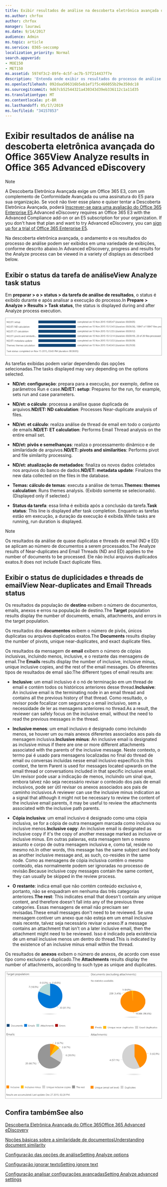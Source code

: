 ```yaml
---
title: Exibir resultados de análise na descoberta eletrônica avançada do Office 365
ms.author: chrfox
author: chrfox
manager: laurawi
ms.date: 9/14/2017
audience: Admin
ms.topic: article
ms.service: O365-seccomp
localization_priority: Normal
search.appverid:
- MOE150
- MET150
ms.assetid: 5974f3c2-89fe-4c5f-ac7b-57f214437f7e
description: 'Entenda onde exibir os resultados do processo de análise na descoberta eletrônica avançada do Office 365, incluindo as definições das opções de tarefa exibidas.  '
ms.openlocfilehash: 092daa506316b5eb1ef1f5c466055b29e350dc18
ms.sourcegitcommit: 9d67cb52544321a430343d39eb336112c1a11d35
ms.translationtype: MT
ms.contentlocale: pt-BR
ms.lasthandoff: 05/17/2019
ms.locfileid: "34157853"
---
```

# <a name="view-analyze-results-in-office-365-advanced-ediscovery"></a><span data-ttu-id="b314a-103">Exibir resultados de análise na descoberta eletrônica avançada do Office 365</span><span class="sxs-lookup"><span data-stu-id="b314a-103">View Analyze results in Office 365 Advanced eDiscovery</span></span>

> [!NOTE]
> <span data-ttu-id="b314a-p101">A Descoberta Eletrônica Avançada exige um Office 365 E3, com um complemento de Conformidade Avançada ou uma assinatura do E5 para sua organização. Se você não tiver esse plano e quiser tentar a Descoberta Eletrônica Avançada, poderá [Inscrever-se para uma avaliação do Office 365 Enterprise E5](https://go.microsoft.com/fwlink/p/?LinkID=698279).</span><span class="sxs-lookup"><span data-stu-id="b314a-p101">Advanced eDiscovery requires an Office 365 E3 with the Advanced Compliance add-on or an E5 subscription for your organization. If you don't have that plan and want to try Advanced eDiscovery, you can [sign up for a trial of Office 365 Enterprise E5](https://go.microsoft.com/fwlink/p/?LinkID=698279).</span></span> 
  
<span data-ttu-id="b314a-106">Na descoberta eletrônica avançada, o andamento e os resultados do processo de análise podem ser exibidos em uma variedade de exibições, conforme descrito abaixo.</span><span class="sxs-lookup"><span data-stu-id="b314a-106">In Advanced eDiscovery, progress and results for the Analyze process can be viewed in a variety of displays as described below.</span></span>
  
## <a name="view-analyze-task-status"></a><span data-ttu-id="b314a-107">Exibir o status da tarefa de análise</span><span class="sxs-lookup"><span data-stu-id="b314a-107">View Analyze task status</span></span>

<span data-ttu-id="b314a-108">Em **preparar \> o \> status \> da tarefa de análise de resultados**, o status é exibido durante e após analisar a execução do processo.</span><span class="sxs-lookup"><span data-stu-id="b314a-108">In **Prepare \> Analyze \> Results \> Task status**, the status is displayed during and after Analyze process execution.</span></span> 
  
![Status de tarefa de análise](media/d0372978-ce08-4f4e-a1fc-aa918ae44364.png)
  
<span data-ttu-id="b314a-110">As tarefas exibidas podem variar dependendo das opções selecionadas.</span><span class="sxs-lookup"><span data-stu-id="b314a-110">The tasks displayed may vary depending on the options selected.</span></span> 
  
- <span data-ttu-id="b314a-111">**ND/et: configuração**: prepara para a execução, por exemplo, define os parâmetros Run e case.</span><span class="sxs-lookup"><span data-stu-id="b314a-111">**ND/ET: setup**: Prepares for the run, for example, sets run and case parameters.</span></span>
    
- <span data-ttu-id="b314a-112">**ND/et: o cálculo**: processa a análise quase duplicada de arquivos.</span><span class="sxs-lookup"><span data-stu-id="b314a-112">**ND/ET: ND calculation**: Processes Near-duplicate analysis of files.</span></span>
    
- <span data-ttu-id="b314a-113">**ND/et: et cálculo**: realiza análise de thread de email em todo o conjunto de emails.</span><span class="sxs-lookup"><span data-stu-id="b314a-113">**ND/ET: ET calculation**: Performs Email Thread analysis on the entire email set.</span></span>
    
- <span data-ttu-id="b314a-114">**ND/et: pivôs e semelhanças**: realiza o processamento dinâmico e de similaridade de arquivos.</span><span class="sxs-lookup"><span data-stu-id="b314a-114">**ND/ET: pivots and similarities**: Performs pivot and file similarity processing.</span></span>
    
- <span data-ttu-id="b314a-115">**ND/et: atualização de metadados**: finaliza os novos dados coletados nos arquivos do banco de dados.</span><span class="sxs-lookup"><span data-stu-id="b314a-115">**ND/ET: metadata update**: Finalizes the new data collected on the files in the database.</span></span>
    
- <span data-ttu-id="b314a-116">**Temas: cálculo de temas**: executa a análise de temas.</span><span class="sxs-lookup"><span data-stu-id="b314a-116">**Themes: themes calculation**: Runs themes analysis.</span></span> <span data-ttu-id="b314a-117">(Exibido somente se selecionado).</span><span class="sxs-lookup"><span data-stu-id="b314a-117">(Displayed only if selected.)</span></span>
    
- <span data-ttu-id="b314a-118">**Status da tarefa**: essa linha é exibida após a conclusão da tarefa.</span><span class="sxs-lookup"><span data-stu-id="b314a-118">**Task status**: This line is displayed after task completion.</span></span> <span data-ttu-id="b314a-119">Enquanto as tarefas estão em execução, a duração da execução é exibida.</span><span class="sxs-lookup"><span data-stu-id="b314a-119">While tasks are running, run duration is displayed.</span></span>
    
> [!NOTE]
> <span data-ttu-id="b314a-120">Os resultados da análise de quase duplicatas e threads de email (ND e ED) se aplicam ao número de documentos a serem processados.</span><span class="sxs-lookup"><span data-stu-id="b314a-120">The Analyze results of Near-duplicates and Email Threads (ND and ED) applies to the number of documents to be processed.</span></span> <span data-ttu-id="b314a-121">Ele não inclui arquivos duplicados exatos.</span><span class="sxs-lookup"><span data-stu-id="b314a-121">It does not include Exact duplicate files.</span></span> 
  
## <a name="view-near-duplicates-and-email-threads-status"></a><span data-ttu-id="b314a-122">Exibir o status de duplicidades e threads de email</span><span class="sxs-lookup"><span data-stu-id="b314a-122">View Near-duplicates and Email Threads status</span></span>

<span data-ttu-id="b314a-123">Os resultados da população de **destino** exibem o número de documentos, emails, anexos e erros na população de destino.</span><span class="sxs-lookup"><span data-stu-id="b314a-123">The **Target** population results display the number of documents, emails, attachments, and errors in the target population.</span></span> 
  
<span data-ttu-id="b314a-124">Os resultados dos **documentos** exibem o número de pivôs, únicos duplicatas ou arquivos duplicados exatos.</span><span class="sxs-lookup"><span data-stu-id="b314a-124">The **Documents** results display the number of pivots, unique near-duplicates, and exact duplicate files.</span></span> 
  
<span data-ttu-id="b314a-125">Os resultados da mensagem de **email** exibem o número de cópias inclusivas, incluindo menos, inclusive, e o restante das mensagens de email.</span><span class="sxs-lookup"><span data-stu-id="b314a-125">The **Emails** results display the number of inclusive, inclusive minus, unique inclusive copies, and the rest of the email messages.</span></span> <span data-ttu-id="b314a-126">Os diferentes tipos de resultados de email são:</span><span class="sxs-lookup"><span data-stu-id="b314a-126">The different types of email results are:</span></span> 
  
- <span data-ttu-id="b314a-127">**Inclusive**: um email inclusivo é o nó de terminação em um thread de email e contém todos os históricos anteriores desse thread.</span><span class="sxs-lookup"><span data-stu-id="b314a-127">**Inclusive**: An inclusive email is the terminating node in an email thread and contains all the previous history of that thread.</span></span> <span data-ttu-id="b314a-128">Como resultado, o revisor pode focalizar com segurança o email inclusivo, sem a necessidade de ler as mensagens anteriores no thread.</span><span class="sxs-lookup"><span data-stu-id="b314a-128">As a result, the reviewer can safely focus on the inclusive email, without the need to read the previous messages in the thread.</span></span> 
    
- <span data-ttu-id="b314a-129">**Inclusive menos**: um email inclusivo é designado como incluindo menos, se houver um ou mais anexos diferentes associados aos pais da mensagem inclusiva.</span><span class="sxs-lookup"><span data-stu-id="b314a-129">**Inclusive minus**: An inclusive email is designated as inclusive minus if there are one or more different attachments associated with the parents of the inclusive message.</span></span> <span data-ttu-id="b314a-130">Neste contexto, o termo pai é usado para mensagens localizadas no final do thread de email ou conversas incluídas nesse email inclusivo específico.</span><span class="sxs-lookup"><span data-stu-id="b314a-130">In this context, the term Parent is used for messages located upwards on the email thread or conversations included in that specific inclusive email.</span></span> <span data-ttu-id="b314a-131">Um revisor pode usar a indicação de menos, incluindo um sinal que, embora talvez não seja necessário revisar o conteúdo dos pais de email inclusivos, pode ser útil revisar os anexos associados aos pais de caminho inclusivos.</span><span class="sxs-lookup"><span data-stu-id="b314a-131">A reviewer can use the inclusive minus indication as a signal that although it might not be necessary to review the content of the inclusive email parents, it may be useful to review the attachments associated with the inclusive path parents.</span></span> 
    
- <span data-ttu-id="b314a-132">**Cópia inclusiva**: um email inclusivo é designado como uma cópia inclusiva, se for a cópia de outra mensagem marcada como inclusiva ou inclusive menos.</span><span class="sxs-lookup"><span data-stu-id="b314a-132">**Inclusive copy**: An inclusive email is designated as inclusive copy if it's the copy of another message marked as inclusive or inclusive minus.</span></span> <span data-ttu-id="b314a-133">Em outras palavras, esta mensagem tem o mesmo assunto e corpo de outra mensagem inclusiva e, como tal, reside no mesmo nó.</span><span class="sxs-lookup"><span data-stu-id="b314a-133">In other words, this message has the same subject and body as another inclusive message and, as such, co-resides in the same node.</span></span> <span data-ttu-id="b314a-134">Como as mensagens de cópia inclusiva contêm o mesmo conteúdo, elas normalmente podem ser ignoradas no processo de revisão.</span><span class="sxs-lookup"><span data-stu-id="b314a-134">Because inclusive copy messages contain the same content, they can usually be skipped in the review process.</span></span> 
    
- <span data-ttu-id="b314a-135">**O restante**: indica email que não contém conteúdo exclusivo e, portanto, não se enquadram em nenhuma das três categorias anteriores.</span><span class="sxs-lookup"><span data-stu-id="b314a-135">**The rest**: This indicates email that doesn't contain any unique content, and therefore doesn't fall into any of the previous three categories.</span></span> <span data-ttu-id="b314a-136">Essas mensagens de email não precisam ser revisadas.</span><span class="sxs-lookup"><span data-stu-id="b314a-136">These email messages don't need to be reviewed.</span></span> <span data-ttu-id="b314a-137">Se uma mensagem contiver um anexo que não esteja em um email inclusive mais recente, talvez seja necessário revisar o anexo.</span><span class="sxs-lookup"><span data-stu-id="b314a-137">If a message contains an attachment that isn't on a later inclusive email, then the attachment might need to be reviewed.</span></span> <span data-ttu-id="b314a-138">Isso é indicado pela existência de um email inclusive menos um dentro do thread.</span><span class="sxs-lookup"><span data-stu-id="b314a-138">This is indicated by the existence of an inclusive minus email within the thread.</span></span>
    
<span data-ttu-id="b314a-139">Os resultados de **anexos** exibem o número de anexos, de acordo com esse tipo como exclusivo e duplicado.</span><span class="sxs-lookup"><span data-stu-id="b314a-139">The **Attachments** results display the number of attachments, according to such type as unique and duplicates.</span></span> 
  
![Quase duplicatas e threads de email](media/54491303-0ee3-4739-b42e-d1ee486842fd.png)
  
## <a name="see-also"></a><span data-ttu-id="b314a-141">Confira também</span><span class="sxs-lookup"><span data-stu-id="b314a-141">See also</span></span>

[<span data-ttu-id="b314a-142">Descoberta Eletrônica Avançada do Office 365</span><span class="sxs-lookup"><span data-stu-id="b314a-142">Office 365 Advanced eDiscovery</span></span>](office-365-advanced-ediscovery.md)
  
[<span data-ttu-id="b314a-143">Noções básicas sobre a similaridade de documentos</span><span class="sxs-lookup"><span data-stu-id="b314a-143">Understanding document similarity</span></span>](understand-document-similarity-in-advanced-ediscovery.md)
  
[<span data-ttu-id="b314a-144">Configuração das opções de análise</span><span class="sxs-lookup"><span data-stu-id="b314a-144">Setting Analyze options</span></span>](set-analyze-options-in-advanced-ediscovery.md)
  
[<span data-ttu-id="b314a-145">Configuração ignorar texto</span><span class="sxs-lookup"><span data-stu-id="b314a-145">Setting ignore text</span></span>](set-ignore-text-in-advanced-ediscovery.md)
  
[<span data-ttu-id="b314a-146">Configuração analisar configurações avançadas</span><span class="sxs-lookup"><span data-stu-id="b314a-146">Setting Analyze advanced settings</span></span>](view-analyze-results-in-advanced-ediscovery.md)


